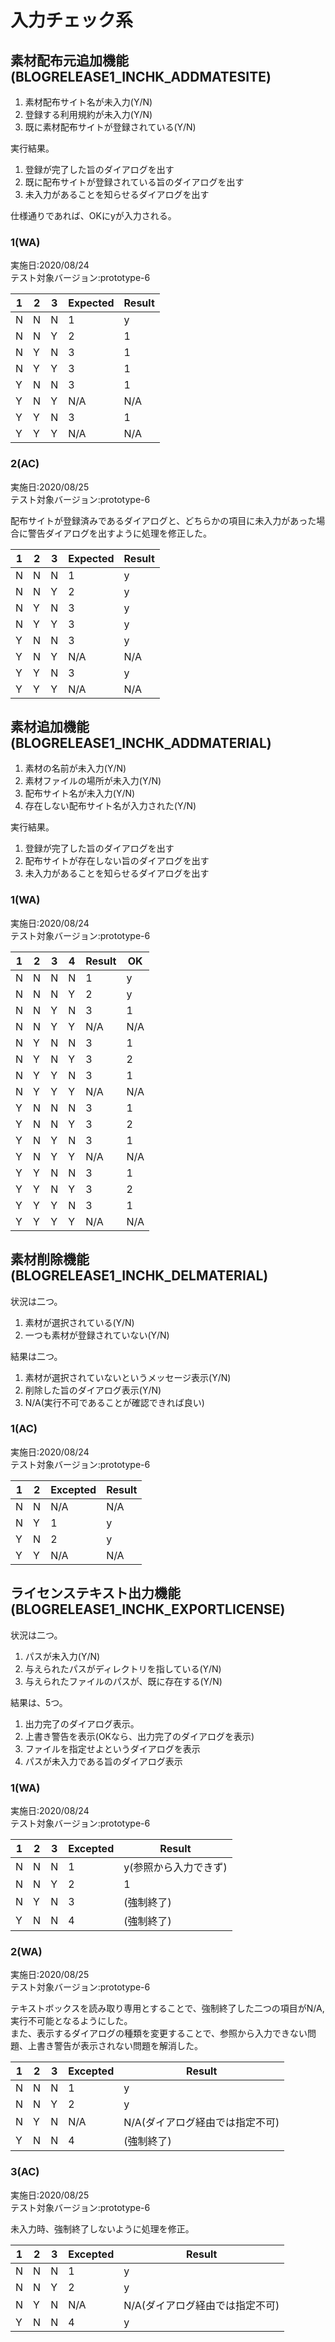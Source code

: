 # 入力チェック系
## 素材配布元追加機能(BLOGRELEASE1_INCHK_ADDMATESITE)
1. 素材配布サイト名が未入力(Y/N)
2. 登録する利用規約が未入力(Y/N)
3. 既に素材配布サイトが登録されている(Y/N)

実行結果。
1. 登録が完了した旨のダイアログを出す
2. 既に配布サイトが登録されている旨のダイアログを出す
3. 未入力があることを知らせるダイアログを出す

仕様通りであれば、OKにyが入力される。

### 1(WA)
実施日:2020/08/24  
テスト対象バージョン:prototype-6

| 1 | 2 | 3 | Expected | Result |
| - | - | - | ------ | -- |
| N | N | N | 1      |y
| N | N | Y | 2      |1
| N | Y | N | 3      |1
| N | Y | Y | 3      |1
| Y | N | N | 3      |1
| Y | N | Y | N/A    |N/A
| Y | Y | N | 3      |1
| Y | Y | Y | N/A    |N/A

### 2(AC)
実施日:2020/08/25  
テスト対象バージョン:prototype-6

配布サイトが登録済みであるダイアログと、どちらかの項目に未入力があった場合に警告ダイアログを出すように処理を修正した。

| 1 | 2 | 3 | Expected | Result |
| - | - | - | ------ | -- |
| N | N | N | 1      |y
| N | N | Y | 2      |y
| N | Y | N | 3      |y
| N | Y | Y | 3      |y
| Y | N | N | 3      |y
| Y | N | Y | N/A    |N/A
| Y | Y | N | 3      |y
| Y | Y | Y | N/A    |N/A

## 素材追加機能(BLOGRELEASE1_INCHK_ADDMATERIAL)
1. 素材の名前が未入力(Y/N)
2. 素材ファイルの場所が未入力(Y/N)
3. 配布サイト名が未入力(Y/N)
4. 存在しない配布サイト名が入力された(Y/N)

実行結果。

1. 登録が完了した旨のダイアログを出す
2. 配布サイトが存在しない旨のダイアログを出す
3. 未入力があることを知らせるダイアログを出す

### 1(WA)
実施日:2020/08/24  
テスト対象バージョン:prototype-6

| 1 | 2 | 3 | 4 | Result | OK |
| - | - | - | - | ------ | --- |
| N | N | N | N | 1      |y
| N | N | N | Y | 2      |y
| N | N | Y | N | 3      |1
| N | N | Y | Y | N/A    |N/A
| N | Y | N | N | 3      |1
| N | Y | N | Y | 3      |2
| N | Y | Y | N | 3      |1
| N | Y | Y | Y | N/A    |N/A
| Y | N | N | N | 3      |1
| Y | N | N | Y | 3      |2
| Y | N | Y | N | 3      |1
| Y | N | Y | Y | N/A    |N/A
| Y | Y | N | N | 3      |1
| Y | Y | N | Y | 3      |2
| Y | Y | Y | N | 3      |1
| Y | Y | Y | Y | N/A    |N/A

## 素材削除機能(BLOGRELEASE1_INCHK_DELMATERIAL)
状況は二つ。  

1. 素材が選択されている(Y/N)
2. 一つも素材が登録されていない(Y/N)

結果は二つ。

1. 素材が選択されていないというメッセージ表示(Y/N)
2. 削除した旨のダイアログ表示(Y/N)
3. N/A(実行不可であることが確認できれば良い)

### 1(AC)
実施日:2020/08/24  
テスト対象バージョン:prototype-6

| 1 | 2 | Excepted | Result |
| - | - | ------ | --- |
| N | N | N/A    |N/A
| N | Y | 1      |y
| Y | N | 2      |y
| Y | Y | N/A    |N/A

## ライセンステキスト出力機能(BLOGRELEASE1_INCHK_EXPORTLICENSE)
状況は二つ。  
1. パスが未入力(Y/N)
2. 与えられたパスがディレクトリを指している(Y/N)
3. 与えられたファイルのパスが、既に存在する(Y/N)

結果は、5つ。  

1. 出力完了のダイアログ表示。
2. 上書き警告を表示(OKなら、出力完了のダイアログを表示)
3. ファイルを指定せよというダイアログを表示
4. パスが未入力である旨のダイアログ表示

### 1(WA)
実施日:2020/08/24  
テスト対象バージョン:prototype-6

| 1 | 2 | 3 | Excepted | Result |
| - | - | - | ------ | --- |
| N | N | N | 1      |y(参照から入力できず)
| N | N | Y | 2      |1
| N | Y | N | 3      |(強制終了)
| Y | N | N | 4      |(強制終了)

### 2(WA)
実施日:2020/08/25  
テスト対象バージョン:prototype-6  

テキストボックスを読み取り専用とすることで、強制終了した二つの項目がN/A,実行不可能となるようにした。  
また、表示するダイアログの種類を変更することで、参照から入力できない問題、上書き警告が表示されない問題を解消した。  

| 1 | 2 | 3 | Excepted | Result |
| - | - | - | ------ | --- |
| N | N | N | 1      |y
| N | N | Y | 2      |y
| N | Y | N | N/A    |N/A(ダイアログ経由では指定不可)
| Y | N | N | 4      |(強制終了)

### 3(AC)
実施日:2020/08/25  
テスト対象バージョン:prototype-6  

未入力時、強制終了しないように処理を修正。

| 1 | 2 | 3 | Excepted | Result |
| - | - | - | ------ | --- |
| N | N | N | 1      |y
| N | N | Y | 2      |y
| N | Y | N | N/A    |N/A(ダイアログ経由では指定不可)
| Y | N | N | 4      |y